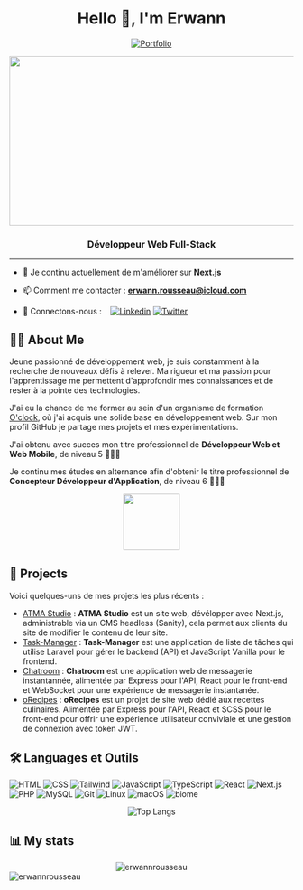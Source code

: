 <h1 align="center">Hello 👋, I'm Erwann</h1>
<div align='center'>
<a href="https://erwannrousseau.com">

![Portfolio](https://ziadoua.github.io/m3-Markdown-Badges/badges/MyPortfolio/myportfolio2.svg)
</a>

</div>
<div align="center">
  <img src="https://media.giphy.com/media/dWesBcTLavkZuG35MI/giphy.gif" width="600" height="300"/>
</div>

<h3 align="center">Développeur Web Full-Stack</h3>

---

- 🌱 Je continu actuellement de m'améliorer sur **Next.js**

- 📫 Comment me contacter : **<erwann.rousseau@icloud.com>**

- 🤝 Connectons-nous : &nbsp;&nbsp; <a target='_blank' href="https://www.linkedin.com/in/ErwannRousseauWebDev">![Linkedin](https://ziadoua.github.io/m3-Markdown-Badges/badges/LinkedIn/linkedin3.svg)</a> <a href="https://twitter.com/erwannrousseau4" target="blank">![Twitter](https://ziadoua.github.io/m3-Markdown-Badges/badges/Twitter/twitter2.svg)</a>

## 👨‍💻 About Me

Jeune passionné de développement web, je suis constamment à la recherche de nouveaux défis à relever. Ma rigueur et ma passion pour l'apprentissage me permettent d'approfondir mes connaissances et de rester à la pointe des technologies.

J'ai eu la chance de me former au sein d'un organisme de formation [O'clock](https://oclock.io/formations/developpeur-web), où j'ai acquis une solide base en développement web. Sur mon profil GitHub je partage mes projets et mes expérimentations.

J'ai obtenu avec succes mon titre professionnel de **Développeur Web et Web Mobile**, de niveau 5 👨‍🎓🌐

Je continu mes études en alternance afin d'obtenir le titre professionnel de **Concepteur Développeur d'Application**, de niveau 6 👨‍🎓🌐

<div align="center">
  <img src="https://media.giphy.com/media/M9gbBd9nbDrOTu1Mqx/giphy.gif" width="100"/>
</div>

## 🚀 Projects

Voici quelques-uns de mes projets les plus récents :

- [ATMA Studio](https://studio-atma.com) : **ATMA Studio** est un site web, dévélopper avec Next.js, administrable via un CMS headless (Sanity), cela permet aux clients du site de modifier le contenu de leur site.
- [Task-Manager](https://github.com/ErwannRousseau/Task-Manager) : **Task-Manager** est une application de liste de tâches qui utilise Laravel pour gérer le backend (API) et JavaScript Vanilla pour le frontend.
- [Chatroom](https://github.com/ErwannRousseau/Chatroom) : **Chatroom** est une application web de messagerie instantannée, alimentée par Express pour l'API, React pour le front-end et WebSocket pour une expérience de messagerie instantanée.
- [oRecipes](https://github.com/ErwannRousseau/oRecipes) : **oRecipes** est un projet de site web dédié aux recettes culinaires. Alimentée par Express pour l'API, React et SCSS pour le front-end pour offrir une expérience utilisateur conviviale et une gestion de connexion avec token JWT.

<!--
- [Nom du projet 2](lien_vers_projet_2) : Une brève description du projet.
- [Nom du projet 3](lien_vers_projet_3) : Une brève description du projet. -->

## 🛠️ Languages et Outils

![HTML](https://ziadoua.github.io/m3-Markdown-Badges/badges/HTML/html2.svg)
![CSS](https://ziadoua.github.io/m3-Markdown-Badges/badges/CSS/css2.svg)
![Tailwind](https://ziadoua.github.io/m3-Markdown-Badges/badges/TailwindCSS/tailwindcss2.svg)
![JavaScript](https://ziadoua.github.io/m3-Markdown-Badges/badges/Javascript/javascript3.svg)
![TypeScript](https://ziadoua.github.io/m3-Markdown-Badges/badges/TypeScript/typescript1.svg)
![React](https://ziadoua.github.io/m3-Markdown-Badges/badges/React/react2.svg)
![Next.js](https://ziadoua.github.io/m3-Markdown-Badges/badges/NextJS/nextjs1.svg)
![PHP](https://ziadoua.github.io/m3-Markdown-Badges/badges/PHP/php2.svg)
![MySQL](https://ziadoua.github.io/m3-Markdown-Badges/badges/MySQL/mysql3.svg)
![Git](https://ziadoua.github.io/m3-Markdown-Badges/badges/Git/git2.svg)
![Linux](https://ziadoua.github.io/m3-Markdown-Badges/badges/Linux/linux2.svg)
![macOS](https://ziadoua.github.io/m3-Markdown-Badges/badges/macOS/macos1.svg)
![biome](https://img.shields.io/badge/-Biome-60A5FA?logo=biome&logoColor=white)

<div align='center'>

![Top Langs](https://github-readme-stats.vercel.app/api/top-langs/?username=erwannrousseau&layout=compact)

</div>

## 📊 My stats

<div align="center"><img src="https://github-readme-streak-stats.herokuapp.com/?user=erwannrousseau&" alt="erwannrousseau" /></div>

<div align="left"> <img src="https://komarev.com/ghpvc/?username=erwannrousseau&label=Profile%20views&color=0e75b6&style=flat" alt="erwannrousseau" /></div>
